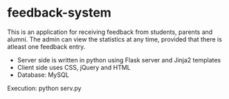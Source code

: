 # feedback-system
This is an application for receiving feedback from students, parents and alumni. The admin can view the statistics at any time, provided that there is atleast one feedback entry.

* Server side is written in python using Flask server and Jinja2 templates
* Client side uses CSS, jQuery and HTML
* Database: MySQL

Execution: python serv.py